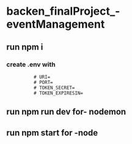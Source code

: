 # backen_finalProject_-eventManagement
## run npm i
### create .env with 
              # URI=
              # PORT=
              # TOKEN_SECRET=
              # TOKEN_EXPIRESIN=
## run npm run dev  for- nodemon 
## run npm start for -node
